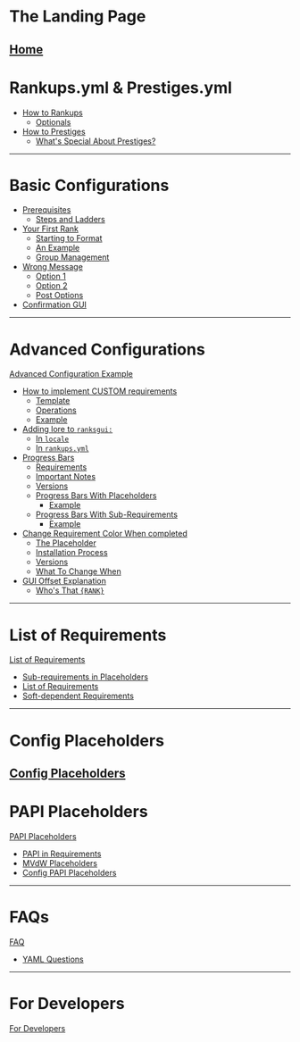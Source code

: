 # The Landing Page
[Home](./Home.md)
 ---
# Rankups.yml & Prestiges.yml
 - [How to Rankups](./How-to-rankups.yml-and-prestiges.yml/How-to-rankups.yml.md)
   - [Optionals](./How-to-rankups.yml-and-prestiges.yml/Optionals.md)
 - [How to Prestiges](./How-to-rankups.yml-and-prestiges.yml/How-to-prestiges.yml.md)
   - [What's Special About Prestiges?](./How-to-rankups.yml-and-prestiges.yml/Whats-special-about-prestiges.md)
 ---
# Basic Configurations
- [Prerequisites](./Configuration-Example/Minimum-requirements.md)
  - [Steps and Ladders](./Configuration-Example/Minimum-requirements.md/#steps-and-ladders)
- [Your First Rank](./Configuration-Example/Your-first-rank.md)
  - [Starting to Format]()
  - [An Example]()
  - [Group Management]()
- [Wrong Message](./Configuration-Example/Wrong-message.md)
  - [Option 1]()
  - [Option 2]()
  - [Post Options]()
- [Confirmation GUI](./Configuration-Example/Confirmation-GUI.md)
 ---
# Advanced Configurations
[Advanced Configuration Example](https://github.com/okx-code/Rankup3/wiki/Advanced-Configuration-Example)
- [How to implement CUSTOM requirements](https://github.com/okx-code/Rankup3/wiki/Advanced-Configuration-Example#how-to-implement-custom-requirements)
  - [Template](https://github.com/okx-code/Rankup3/wiki/Advanced-Configuration-Example#template)
  - [Operations](https://github.com/okx-code/Rankup3/wiki/Advanced-Configuration-Example#operations)
  - [Example](https://github.com/okx-code/Rankup3/wiki/Advanced-Configuration-Example#an-example-operation)
- [Adding lore to `ranksgui:`](https://github.com/okx-code/Rankup3/wiki/Advanced-Configuration-Example#adding-lore-to-ranksgui)
  - [In `locale`](https://github.com/okx-code/Rankup3/wiki/Advanced-Configuration-Example#1-in-the-locale)
  - [In `rankups.yml`](https://github.com/okx-code/Rankup3/wiki/Advanced-Configuration-Example#2-in-the-rankupsyml)
- [Progress Bars](https://github.com/okx-code/Rankup3/wiki/Advanced-Configuration-Example#progress-bars)
  - [Requirements](https://github.com/okx-code/Rankup3/wiki/Advanced-Configuration-Example#requirements)
  - [Important Notes](https://github.com/okx-code/Rankup3/wiki/Advanced-Configuration-Example#important-notes)
  - [Versions](https://github.com/okx-code/Rankup3/wiki/Advanced-Configuration-Example#versions)
  - [Progress Bars With Placeholders](https://github.com/okx-code/Rankup3/wiki/Advanced-Configuration-Example#progress-bars-with-placeholders)
    - [Example](https://github.com/okx-code/Rankup3/wiki/Advanced-Configuration-Example#example-bars-with-placeholders)
  - [Progress Bars With Sub-Requirements](https://github.com/okx-code/Rankup3/wiki/Advanced-Configuration-Example#progress-bars-with-sub-requirements)
    - [Example](https://github.com/okx-code/Rankup3/wiki/Advanced-Configuration-Example#example-bars-with-sub-requirements)
- [Change Requirement Color When completed](https://github.com/okx-code/Rankup3/wiki/Advanced-Configuration-Example#change-requirement-chat-color-when-completed)
  - [The Placeholder](https://github.com/okx-code/Rankup3/wiki/Advanced-Configuration-Example#the-important-bit)
  - [Installation Process](https://github.com/okx-code/Rankup3/wiki/Advanced-Configuration-Example#installation-process)
  - [Versions](https://github.com/okx-code/Rankup3/wiki/Advanced-Configuration-Example#versions-1)
  - [What To Change When](https://github.com/okx-code/Rankup3/wiki/Advanced-Configuration-Example#what-you-need-to-change-when-you-want-to)
- [GUI Offset Explanation](https://github.com/okx-code/Rankup3/wiki/Advanced-Configuration-Example#gui-offset-explanation)
  - [Who's That `{RANK}`](https://github.com/okx-code/Rankup3/wiki/Advanced-Configuration-Example#whos-that-rank)
 ---
# List of Requirements
[List of Requirements](https://github.com/okx-code/Rankup3/wiki/List-of-Requirements)
- [Sub-requirements in Placeholders](https://github.com/okx-code/Rankup3/wiki/List-of-Requirements#how-to-specify-sub-requirements-in-placeholders)
- [List of Requirements](https://github.com/okx-code/Rankup3/wiki/List-of-Requirements#list)
- [Soft-dependent Requirements](https://github.com/okx-code/Rankup3/wiki/List-of-Requirements#soft-dependent-requirements)
--- 
# Config Placeholders
[Config Placeholders](https://github.com/okx-code/Rankup3/wiki/Config-Placeholders) 
---
# PAPI Placeholders
[PAPI Placeholders](https://github.com/okx-code/Rankup3/wiki/PAPI-Placeholders)
  - [PAPI in Requirements](https://github.com/okx-code/Rankup3/wiki/PAPI-Placeholders#using-papi-in-requirements)
  - [MVdW Placeholders](https://github.com/okx-code/Rankup3/wiki/PAPI-Placeholders#mvdw-placeholders)
  - [Config PAPI Placeholders](https://github.com/okx-code/Rankup3/wiki/PAPI-Placeholders#config-papi-placeholders)
---
# FAQs
[FAQ](https://github.com/okx-code/Rankup3/wiki/FAQ)
 - [YAML Questions](https://github.com/okx-code/Rankup3/wiki/FAQ#yaml-questions)
---
# For Developers
[For Developers](./For-Developers.md)
